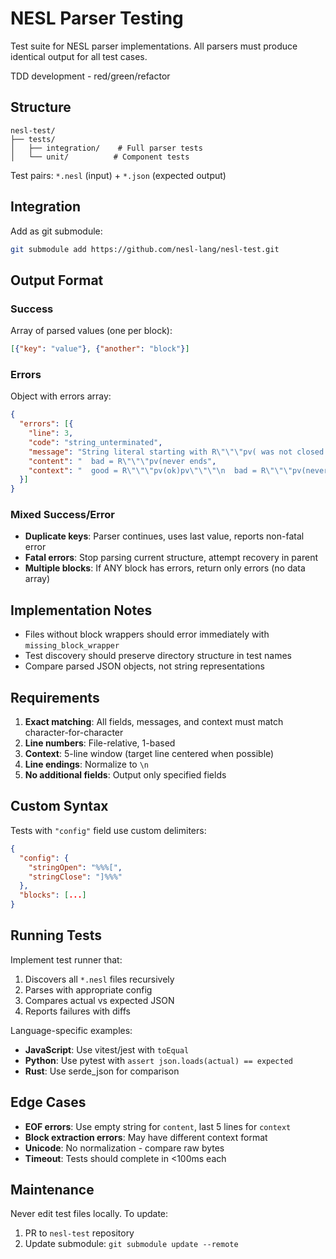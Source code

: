# NESL Parser Testing

Test suite for NESL parser implementations. All parsers must produce identical output for all test cases.

TDD development - red/green/refactor

## Structure

```
nesl-test/
├── tests/
│   ├── integration/    # Full parser tests
│   └── unit/          # Component tests
```

Test pairs: `*.nesl` (input) + `*.json` (expected output)

## Integration

Add as git submodule:
```bash
git submodule add https://github.com/nesl-lang/nesl-test.git
```

## Output Format

### Success
Array of parsed values (one per block):
```json
[{"key": "value"}, {"another": "block"}]
```

### Errors
Object with errors array:
```json
{
  "errors": [{
    "line": 3,
    "code": "string_unterminated",
    "message": "String literal starting with R\"\"\"pv( was not closed with )pv\"\"\" on the same line",
    "content": "  bad = R\"\"\"pv(never ends",
    "context": "  good = R\"\"\"pv(ok)pv\"\"\"\n  bad = R\"\"\"pv(never ends\n  next = R\"\"\"pv(unreachable)pv\"\"\""
  }]
}
```

### Mixed Success/Error
- **Duplicate keys**: Parser continues, uses last value, reports non-fatal error
- **Fatal errors**: Stop parsing current structure, attempt recovery in parent
- **Multiple blocks**: If ANY block has errors, return only errors (no data array)

## Implementation Notes

- Files without block wrappers should error immediately with `missing_block_wrapper`
- Test discovery should preserve directory structure in test names
- Compare parsed JSON objects, not string representations

## Requirements

1. **Exact matching**: All fields, messages, and context must match character-for-character
2. **Line numbers**: File-relative, 1-based
3. **Context**: 5-line window (target line centered when possible)
4. **Line endings**: Normalize to `\n`
5. **No additional fields**: Output only specified fields

## Custom Syntax

Tests with `"config"` field use custom delimiters:
```json
{
  "config": {
    "stringOpen": "%%%[",
    "stringClose": "]%%%"
  },
  "blocks": [...]
}
```

## Running Tests

Implement test runner that:
1. Discovers all `*.nesl` files recursively
2. Parses with appropriate config
3. Compares actual vs expected JSON
4. Reports failures with diffs

Language-specific examples:
- **JavaScript**: Use vitest/jest with `toEqual`
- **Python**: Use pytest with `assert json.loads(actual) == expected`
- **Rust**: Use serde_json for comparison

## Edge Cases

- **EOF errors**: Use empty string for `content`, last 5 lines for `context`
- **Block extraction errors**: May have different context format
- **Unicode**: No normalization - compare raw bytes
- **Timeout**: Tests should complete in <100ms each

## Maintenance

Never edit test files locally. To update:
1. PR to `nesl-test` repository
2. Update submodule: `git submodule update --remote`